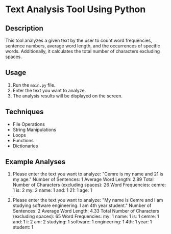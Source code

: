 # Text Analysis Tool Using Python

## Description
This tool analyzes a given text by the user to count word frequencies, sentence numbers, average word length, and the occurrences of specific words. Additionally, it calculates the total number of characters excluding spaces.

## Usage
1. Run the `main.py` file.
2. Enter the text you want to analyze.
3. The analysis results will be displayed on the screen.

## Techniques
- File Operations
- String Manipulations
- Loops
- Functions
- Dictionaries

## Example Analyses
1. Please enter the text you want to analyze:
"Cemre is my name and 21 is my age."
Number of Sentences: 1
Average Word Length: 2.89
Total Number of Characters (excluding spaces): 26
Word Frequencies:
cemre: 1
is: 2
my: 2
name: 1
and: 1
21: 1
age: 1

3. Please enter the text you want to analyze:
"My name is Cemre and I am studying software engineering. I am 4th year student." 
Number of Sentences: 2
Average Word Length: 4.33
Total Number of Characters (excluding spaces): 65
Word Frequencies:
my: 1
name: 1
is: 1
cemre: 1
and: 1
i: 2
am: 2
studying: 1
software: 1
engineering: 1
4th: 1
year: 1
student: 1
